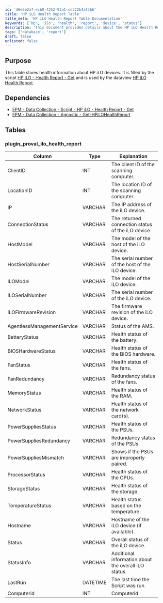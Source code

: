 ```yaml
---
id: 'd6e5e2a7-ecb8-4262-92a1-cc322b4af3b6'
title: 'HP iLO Health Report Table'
title_meta: 'HP iLO Health Report Table Documentation'
keywords: ['hp', 'ilo', 'health', 'report', 'device', 'status']
description: 'This document provides details about the HP iLO Health Report table, including its purpose, dependencies, and the structure of the data it stores about HP iLO devices. It outlines the columns, data types, and explanations for each entry, helping users understand the health information collected by the script.'
tags: ['database', 'report']
draft: false
unlisted: false
---
```

## Purpose

This table stores health information about HP iLO devices. It is filled by the script [HP iLO - Health Report - Get](<../scripts/HP iLO - Health Report - Get.md>) and is used by the dataview [HP iLO Health Report](<../dataviews/HP iLO Health Report.md>).

## Dependencies

- [EPM - Data Collection - Script - HP iLO - Health Report - Get](<../scripts/HP iLO - Health Report - Get.md>)
- [EPM - Data Collection - Agnostic - Get-HPiLOHealthReport](<../../powershell/Get-HPiLOHealthReport.md>)

## Tables

### plugin_proval_ilo_health_report

| Column                       | Type     | Explanation                                            |
|------------------------------|----------|-------------------------------------------------------|
| ClientID                     | INT      | The client ID of the scanning computer.               |
| LocationID                   | INT      | The location ID of the scanning computer.             |
| IP                           | VARCHAR  | The IP address of the iLO device.                     |
| ConnectionStatus             | VARCHAR  | The returned connection status of the iLO device.     |
| HostModel                    | VARCHAR  | The model of the host of the iLO device.             |
| HostSerialNumber             | VARCHAR  | The serial number of the host of the iLO device.     |
| ILOModel                     | VARCHAR  | The model of the iLO device.                          |
| ILOSerialNumber              | VARCHAR  | The serial number of the iLO device.                  |
| ILOFirmwareRevision          | VARCHAR  | The firmware revision of the iLO device.              |
| AgentlessManagementService    | VARCHAR  | Status of the AMS.                                    |
| BatteryStatus                | VARCHAR  | Health status of the battery.                          |
| BIOSHardwareStatus           | VARCHAR  | Health status of the BIOS hardware.                   |
| FanStatus                    | VARCHAR  | Health status of the fans.                            |
| FanRedundancy                | VARCHAR  | Redundancy status of the fans.                        |
| MemoryStatus                 | VARCHAR  | Health status of the RAM.                             |
| NetworkStatus                | VARCHAR  | Health status of the network card(s).                 |
| PowerSuppliesStatus          | VARCHAR  | Health status of the PSUs.                            |
| PowerSuppliesRedundancy      | VARCHAR  | Redundancy status of the PSUs.                        |
| PowerSuppliesMismatch        | VARCHAR  | Shows if the PSUs are improperly paired.              |
| ProcessorStatus              | VARCHAR  | Health status of the CPUs.                            |
| StorageStatus                | VARCHAR  | Health status of the storage.                          |
| TemperatureStatus            | VARCHAR  | Health status based on the temperature.               |
| Hostname                     | VARCHAR  | Hostname of the iLO device (if available).           |
| Status                       | VARCHAR  | Overall status of the iLO device.                     |
| StatusInfo                   | VARCHAR  | Additional information about the overall iLO status.  |
| LastRun                      | DATETIME | The last time the Script was run.                     |
| Computerid                   | INT      | Computerid                                           |













